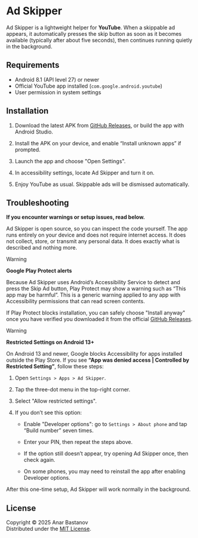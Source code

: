 # Ad Skipper

Ad Skipper is a lightweight helper for **YouTube**. When a skippable ad appears, it automatically presses the skip button as soon as it becomes available (typically after about five seconds), then continues running quietly in the background.

## Requirements

- Android 8.1 (API level 27) or newer
- Official YouTube app installed (`com.google.android.youtube`)
- User permission in system settings

## Installation

1. Download the latest APK from [GitHub Releases](https://github.com/anar-bastanov/youtube-ad-skipper/releases/latest), or build the app with Android Studio.

2. Install the APK on your device, and enable “Install unknown apps” if prompted.

3. Launch the app and choose "Open Settings".

4. In accessibility settings, locate Ad Skipper and turn it on.

5. Enjoy YouTube as usual. Skippable ads will be dismissed automatically.

## Troubleshooting

**If you encounter warnings or setup issues, read below.**

Ad Skipper is open source, so you can inspect the code yourself. The app runs entirely on your device and does not require internet access. It does not collect, store, or transmit any personal data. It does exactly what is described and nothing more.

> [!WARNING]
> **Google Play Protect alerts**
>
> Because Ad Skipper uses Android’s Accessibility Service to detect and press the Skip Ad button, Play Protect may show a warning such as “This app may be harmful”. This is a generic warning applied to any app with Accessibility permissions that can read screen contents.
>
> If Play Protect blocks installation, you can safely choose "Install anyway" once you have verified you downloaded it from the official [GitHub Releases](https://github.com/anar-bastanov/youtube-ad-skipper/releases/latest).

> [!WARNING]
> **Restricted Settings on Android 13+**
>
> On Android 13 and newer, Google blocks Accessibility for apps installed outside the Play Store. If you see **“App was denied access | Controlled by Restricted Setting”**, follow these steps:
>
> 1. Open `Settings > Apps > Ad Skipper`.
>
> 2. Tap the three-dot menu in the top-right corner.
>
> 3. Select "Allow restricted settings".
>
> 4. If you don’t see this option:
>
>    - Enable "Developer options": go to `Settings > About phone` and tap “Build number” seven times.
>
>    - Enter your PIN, then repeat the steps above.
>
>    - If the option still doesn’t appear, try opening Ad Skipper once, then check again.
>
>    - On some phones, you may need to reinstall the app after enabling Developer options.

After this one-time setup, Ad Skipper will work normally in the background.

## License

Copyright &copy; 2025 Anar Bastanov  
Distributed under the [MIT License](http://www.opensource.org/licenses/mit-license.php).
